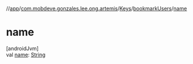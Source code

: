 //[app](../../../../index.md)/[com.mobdeve.gonzales.lee.ong.artemis](../../index.md)/[Keys](../index.md)/[bookmarkUsers](index.md)/[name](name.md)

# name

[androidJvm]\
val [name](name.md): [String](https://kotlinlang.org/api/latest/jvm/stdlib/kotlin/-string/index.html)
